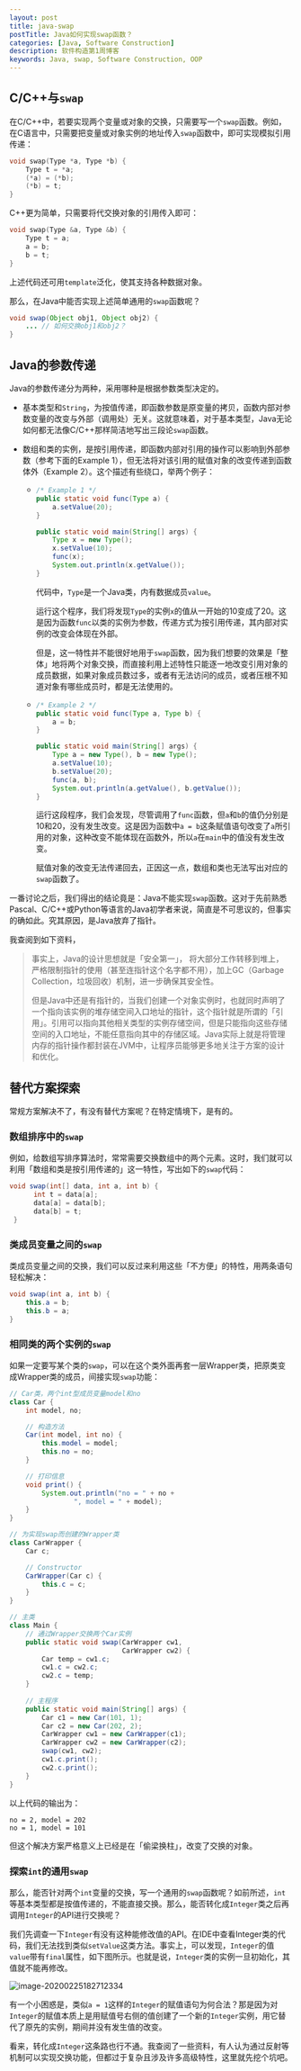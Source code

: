 ```yaml
---
layout: post
title: java-swap
postTitle: Java如何实现swap函数？
categories: [Java, Software Construction]
description: 软件构造第1周博客
keywords: Java, swap, Software Construction, OOP
---
```


## C/C++与`swap`

在C/C++中，若要实现两个变量或对象的交换，只需要写一个`swap`函数。例如，在C语言中，只需要把变量或对象实例的地址传入`swap`函数中，即可实现模拟引用传递：

```c
void swap(Type *a, Type *b) {
    Type t = *a;
    (*a) = (*b);
    (*b) = t;
}
```

C++更为简单，只需要将代交换对象的引用传入即可：

```c++
void swap(Type &a, Type &b) {
    Type t = a;
    a = b;
    b = t;
}
```

上述代码还可用`template`泛化，使其支持各种数据对象。

那么，在Java中能否实现上述简单通用的`swap`函数呢？

```java
void swap(Object obj1, Object obj2) {
    ... // 如何交换obj1和obj2？
}
```

## Java的参数传递

Java的参数传递分为两种，采用哪种是根据参数类型决定的。

- 基本类型和`String`，为按值传递，即函数参数是原变量的拷贝，函数内部对参数变量的改变与外部（调用处）无关。这就意味着，对于基本类型，Java无论如何都无法像C/C++那样简洁地写出三段论`swap`函数。

- 数组和类的实例，是按引用传递，即函数内部对引用的操作可以影响到外部参数（参考下面的Example 1），但无法将对该引用的赋值对象的改变传递到函数体外（Example 2）。这个描述有些绕口，举两个例子：

  - ```java
    /* Example 1 */
    public static void func(Type a) {
        a.setValue(20);
    }
    
    public static void main(String[] args) {
        Type x = new Type();
        x.setValue(10);
        func(x);
        System.out.println(x.getValue());
    }
    ```
    代码中，`Type`是一个Java类，内有数据成员`value`。
    
    运行这个程序，我们将发现`Type`的实例`x`的值从一开始的10变成了20。这是因为函数`func`以类的实例为参数，传递方式为按引用传递，其内部对实例的改变会体现在外部。
    
    但是，这一特性并不能很好地用于`swap`函数，因为我们想要的效果是「整体」地将两个对象交换，而直接利用上述特性只能逐一地改变引用对象的成员数据，如果对象成员数过多，或者有无法访问的成员，或者压根不知道对象有哪些成员时，都是无法使用的。
    
  - ```java
    /* Example 2 */
    public static void func(Type a, Type b) {
        a = b;
    }
    
    public static void main(String[] args) {
        Type a = new Type(), b = new Type();
        a.setValue(10);
        b.setValue(20);
        func(a, b);
        System.out.println(a.getValue(), b.getValue());
    }
    ```
    运行这段程序，我们会发现，尽管调用了`func`函数，但`a`和`b`的值仍分别是10和20，没有发生改变。这是因为函数中`a = b`这条赋值语句改变了`a`所引用的对象，这种改变不能体现在函数外，所以`a`在`main`中的值没有发生改变。
    
    赋值对象的改变无法传递回去，正因这一点，数组和类也无法写出对应的`swap`函数了。

一番讨论之后，我们得出的结论竟是：Java不能实现`swap`函数。这对于先前熟悉Pascal、C/C++或Python等语言的Java初学者来说，简直是不可思议的，但事实的确如此。究其原因，是Java放弃了指针。

 我查阅到如下资料，

> 事实上，Java的设计思想就是「安全第一」，  将大部分工作转移到堆上， 严格限制指针的使用（甚至连指针这个名字都不用），加上GC（Garbage Collection，垃圾回收）机制，进一步确保其安全性。
>
> 但是Java中还是有指针的，当我们创建一个对象实例时，也就同时声明了一个指向该实例的堆存储空间入口地址的指针，这个指针就是所谓的「引用」。引用可以指向其他相关类型的实例存储空间，但是只能指向这些存储空间的入口地址，不能任意指向其中的存储区域。Java实际上就是将管理内存的指针操作都封装在JVM中，让程序员能够更多地关注于方案的设计和优化。 

## 替代方案探索

常规方案解决不了，有没有替代方案呢？在特定情境下，是有的。

### 数组排序中的`swap`

例如，给数组写排序算法时，常常需要交换数组中的两个元素。这时，我们就可以利用「数组和类是按引用传递的」这一特性，写出如下的`swap`代码：

```java
void swap(int[] data, int a, int b) {  
      int t = data[a];  
      data[a] = data[b];  
      data[b] = t;  
 }
```

### 类成员变量之间的`swap`

类成员变量之间的交换，我们可以反过来利用这些「不方便」的特性，用两条语句轻松解决：

```java
void swap(int a, int b) {
	this.a = b;
	this.b = a;
}
```

### 相同类的两个实例的`swap`

如果一定要写某个类的`swap`，可以在这个类外面再套一层Wrapper类，把原类变成Wrapper类的成员，间接实现`swap`功能：

```java
// Car类，两个int型成员变量model和no
class Car {
    int model, no;

    // 构造方法
    Car(int model, int no) {
        this.model = model;
        this.no = no;
    }

    // 打印信息 
    void print() {
        System.out.println("no = " + no +
                ", model = " + model);
    }
}

// 为实现swap而创建的Wrapper类 
class CarWrapper {
    Car c;

    // Constructor 
    CarWrapper(Car c) {
        this.c = c;
    }
}

// 主类
class Main {
    // 通过Wrapper交换两个Car实例 
    public static void swap(CarWrapper cw1,
                            CarWrapper cw2) {
        Car temp = cw1.c;
        cw1.c = cw2.c;
        cw2.c = temp;
    }
	
    // 主程序
    public static void main(String[] args) {
        Car c1 = new Car(101, 1);
        Car c2 = new Car(202, 2);
        CarWrapper cw1 = new CarWrapper(c1);
        CarWrapper cw2 = new CarWrapper(c2);
        swap(cw1, cw2);
        cw1.c.print();
        cw2.c.print();
    }
}
```

以上代码的输出为：

```
no = 2, model = 202
no = 1, model = 101
```

但这个解决方案严格意义上已经是在「偷梁换柱」，改变了交换的对象。

### 探索`int`的通用`swap`

那么，能否针对两个`int`变量的交换，写一个通用的`swap`函数呢？如前所述，`int`等基本类型都是按值传递的，不能直接交换。那么，能否转化成`Integer`类之后再调用`Integer`的API进行交换呢？

我们先调查一下`Integer`有没有这种能修改值的API。在IDE中查看Integer类的代码，我们无法找到类似`setValue`这类方法。事实上，可以发现，`Integer`的值`value`带有`final`属性，如下图所示。也就是说，`Integer`类的实例一旦初始化，其值就不能再修改。

![image-20200225182712334]({{site.baseurl}}/images/asserts/image-20200225182712334.png)

有一个小困惑是，类似`a = 1`这样的`Integer`的赋值语句为何合法？那是因为对`Integer`的赋值本质上是用赋值号右侧的值创建了一个新的`Integer`实例，用它替代了原先的实例，期间并没有发生值的改变。

看来，转化成`Integer`这条路也行不通。我查阅了一些资料，有人认为通过反射等机制可以实现交换功能，但都过于复杂且涉及许多高级特性，这里就先挖个坑吧。

